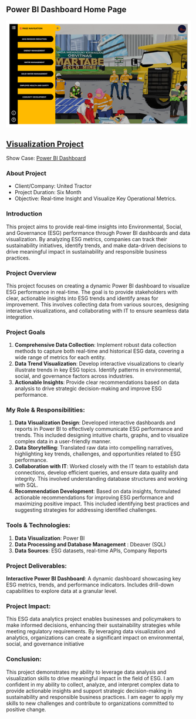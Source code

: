 ## Power BI Dashboard Home Page
![](https://github.com/Haniaghnia/Hani_Portfolio/blob/cb8a64569eec66c7682d31546653c294444ee009/Power%20BI/ESG/Power%20BI%20Dashboard_data_enthusiast.png)

## [Visualization Project]()
Show Case: [Power BI Dashboard](https://drive.google.com/file/d/1bq7GFdaOno1_EzA8q_1oga1Ewt8w5i-0/view?usp=sharing)

### About Project 
- Client/Company: United Tractor
- Project Duration: Six Month
- Objective: Real-time Insight and Visualize Key Operational Metrics. 
### Introduction
This project aims to provide real-time insights into Environmental, Social, and Governance (ESG) performance through Power BI dashboards and data visualization. By analyzing ESG metrics, companies can track their sustainability initiatives, identify trends, and make data-driven decisions to drive meaningful impact in sustainability and responsible business practices. 

### Project Overview
This project focuses on creating a dynamic Power BI dashboard to visualize ESG performance in real-time. The goal is to provide stakeholders with clear, actionable insights into ESG trends and identify areas for improvement. This involves collecting data from various sources, designing interactive visualizations, and collaborating with IT to ensure seamless data integration. 

### Project Goals
1. **Comprehensive Data Collection**: Implement robust data collection methods to capture both real-time and historical ESG data, covering a wide range of metrics for each entity.
2. **Data Trend Visualization**: Develop interactive visualizations to clearly illustrate trends in key ESG topics. Identify patterns in environmental, social, and governance factors across industries.
3. **Actionable Insights**: Provide clear recommendations based on data analysis to drive strategic decision-making and improve ESG performance. 

### My Role & Responsibilities: 
1. **Data Visualization Design**: Developed interactive dashboards and reports in Power BI to effectively communicate ESG performance and trends. This included designing intuitive charts, graphs, and  to visualize complex data in a user-friendly manner.
2. **Data Storytelling**: Translated raw data into compelling narratives, highlighting key trends, challenges, and opportunities related to ESG performance.
3. **Collaboration with IT**: Worked closely with the IT team to establish data connections, develop efficient queries, and ensure data quality and integrity. This involved understanding database structures and working with SQL.
4. **Recommendation Development**: Based on data insights, formulated actionable recommendations for improving ESG performance and maximizing positive impact. This included identifying best practices and suggesting strategies for addressing identified challenges. 

### Tools & Technologies: 
1. **Data Visualization**: Power BI
2. **Data Processing and Database Management** : Dbeaver (SQL)
3. **Data Sources**: ESG datasets, real-time APIs, Company Reports 

### Project Deliverables: 
**Interactive Power BI Dashboard**: A dynamic dashboard showcasing key ESG metrics, trends, and performance indicators. Includes drill-down capabilities to explore data at a granular level.

### Project Impact: 
This ESG data analytics project enables businesses and policymakers to make informed decisions, enhancing their sustainability strategies while meeting regulatory requirements. By leveraging data visualization and analytics, organizations can create a significant impact on environmental, social, and governance initiative 


### Conclusion: 
This project demonstrates my ability to leverage data analysis and visualization skills to drive meaningful impact in the field of ESG. I am confident in my ability to collect, analyze, and interpret complex data to provide actionable insights and support strategic decision-making in sustainability and responsible business practices. I am eager to apply my skills to new challenges and contribute to organizations committed to positive change. 



